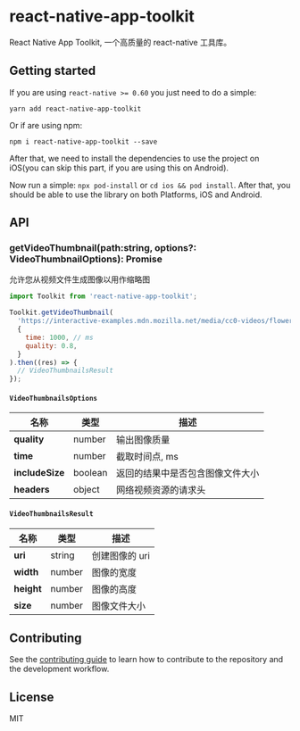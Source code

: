 # react-native-app-toolkit

React Native App Toolkit, 一个高质量的 react-native 工具库。

## Getting started

If you are using `react-native >= 0.60` you just need to do a simple:

```shell
yarn add react-native-app-toolkit
```

Or if are using npm:

```shell
npm i react-native-app-toolkit --save
```

After that, we need to install the dependencies to use the project on iOS(you can skip this part, if you are using this on Android).

Now run a simple: `npx pod-install` or `cd ios && pod install`. After that, you should be able to use the library on both Platforms, iOS and Android.

## API

### getVideoThumbnail(path:string, options?: VideoThumbnailOptions): Promise<VideoThumbnailsResult>

允许您从视频文件生成图像以用作缩略图

```javascript
import Toolkit from 'react-native-app-toolkit';

Toolkit.getVideoThumbnail(
  'https://interactive-examples.mdn.mozilla.net/media/cc0-videos/flower.mp4',
  {
    time: 1000, // ms
    quality: 0.8,
  }
).then((res) => {
  // VideoThumbnailsResult
});
```

#### `VideoThumbnailsOptions`

| 名称            | 类型    | 描述                             |
| --------------- | ------- | -------------------------------- |
| **quality**     | number  | 输出图像质量                     |
| **time**        | number  | 截取时间点, ms                   |
| **includeSize** | boolean | 返回的结果中是否包含图像文件大小 |
| **headers**     | object  | 网络视频资源的请求头             |

#### `VideoThumbnailsResult`

| 名称       | 类型   | 描述           |
| ---------- | ------ | -------------- |
| **uri**    | string | 创建图像的 uri |
| **width**  | number | 图像的宽度     |
| **height** | number | 图像的高度     |
| **size**   | number | 图像文件大小   |

## Contributing

See the [contributing guide](CONTRIBUTING.md) to learn how to contribute to the repository and the development workflow.

## License

MIT
